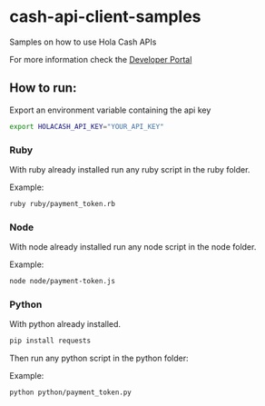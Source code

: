 # cash-api-client-samples
Samples on how to use Hola Cash APIs

For more information check the <a href="https://developers.holacash.mx">Developer Portal</a>

## How to run:

Export an environment variable containing the api key

```bash
export HOLACASH_API_KEY="YOUR_API_KEY"
```

### Ruby

With ruby already installed run any ruby script in the ruby folder.

Example:

```bash
ruby ruby/payment_token.rb
```

### Node

With node already installed run any node script in the node folder.

Example:

```bash
node node/payment-token.js
```

### Python

With python already installed.

```bash
pip install requests
```

Then run any python script in the python folder:

Example:

```bash
python python/payment_token.py
```
